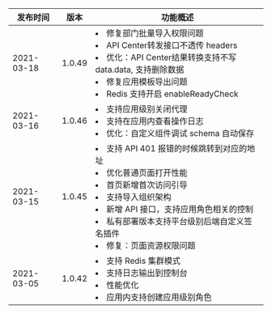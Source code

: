 | 发布时间   | 版本   | 功能概述                                                                                                                                                                                                                                                                  |
| ---------- | ------ | ------------------------------------------------------------------------------------------------------------------------------------------------------------------------------------------------------------------------------------------------------------------------- |
| 2021-03-18 | 1.0.49 | <li>修复部门批量导入权限问题</li> <li>API Center转发接口不透传 headers</li> <li>优化：API Center结果转换支持不写  data.data, 支持删除数据</li> <li>修复应用模板导出问题</li> <li>Redis 支持开启 enableReadyCheck </li>                                          
| 2021-03-16 | 1.0.46 | <li>支持应用级别关闭代理</li> <li>支持在应用内查看操作日志</li> <li>优化：自定义组件调试 schema 自动保存</li>                                                                                                                                                             |
| 2021-03-15 | 1.0.45 | <li>支持 API 401 报错的时候跳转到对应的地址</li> <li>优化普通页面打开性能</li> <li>首页新增首次访问引导</li> <li>支持导入组织架构</li> <li>新增 API 接口，支持应用角色相关的控制</li> <li>私有部署版本支持平台级别后端自定义签名插件</li> <li>修复：页面资源权限问题</li> |
| 2021-03-05 | 1.0.42 | <li>支持 Redis 集群模式</li> <li>支持日志输出到控制台</li> <li>性能优化</li> <li>应用内支持创建应用级别角色</li>                                                                                                                                                          |
